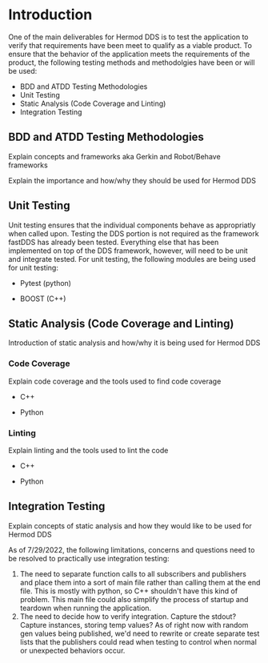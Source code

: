 # Introduction

One of the main deliverables for Hermod DDS is to test the application to verify that requirements have 
been meet to qualify as a viable product. To ensure that the behavior of the application meets the requirements of the product,
the following testing methods and methodolgies have been or will be used:
- BDD and ATDD Testing Methodologies
- Unit Testing
- Static Analysis (Code Coverage and Linting)
- Integration Testing

## BDD and ATDD Testing Methodologies

Explain concepts and frameworks aka Gerkin and Robot/Behave frameworks

Explain the importance and how/why they should be used for Hermod DDS

## Unit Testing

Unit testing ensures that the individual components behave as appropriatly when called upon. Testing the DDS portion is not required as the framework fastDDS has already been tested. Everything else that has been implemented on top of the DDS framework, however, will need to be unit and integrate tested. For unit testing, the following modules are being used for unit testing:

- Pytest (python)

- BOOST (C++)

## Static Analysis (Code Coverage and Linting)

Introduction of static analysis and how/why it is being used for Hermod DDS

### Code Coverage

Explain code coverage and the tools used to find code coverage

- C++

- Python

### Linting

Explain linting and the tools used to lint the code

- C++

- Python


## Integration Testing

Explain concepts of static analysis and how they would like to be used for Hermod DDS

As of 7/29/2022, the following limitations, concerns and questions need to be resolved to practically use integration testing:

1. The need to separate function calls to all subscribers and publishers and place them into a sort of main file rather than calling them at the end file. This is mostly with python, so C++ shouldn't have this kind of problem. This main file could also simplify the process of startup and teardown when running the application.
2. The need to decide how to verify integration. Capture the stdout? Capture instances, storing temp values? As of right now with random gen values being published, we'd need to rewrite or create separate test lists that the publishers could read when testing to control when normal or unexpected behaviors occur.